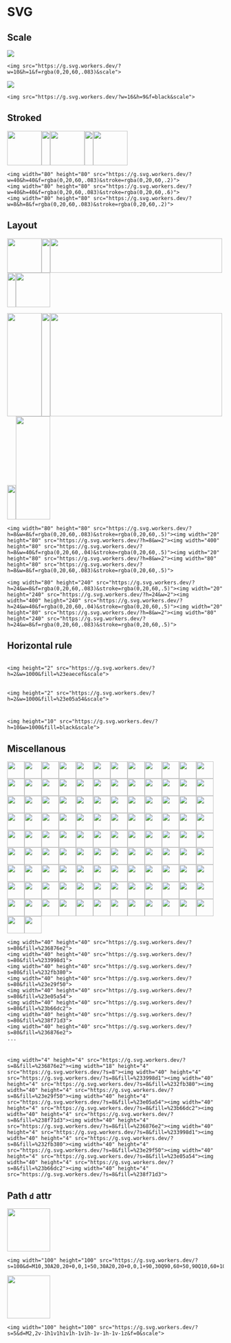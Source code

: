 # SVG

## Scale

<img src="https://g.svg.workers.dev/?w=10&h=1&f=rgba(0,20,60,.083)&scale">

```
<img src="https://g.svg.workers.dev/?w=10&h=1&f=rgba(0,20,60,.083)&scale">
```

<img src="https://g.svg.workers.dev/?w=16&h=9&f=black&scale">

```
<img src="https://g.svg.workers.dev/?w=16&h=9&f=black&scale">
```


## Stroked

<img width="80" height="80" src="https://g.svg.workers.dev/?w=40&h=40&f=rgba(0,20,60,.083)&stroke=rgba(0,20,60,.2)"><img width="20" height="80" src="https://g.svg.workers.dev/?h=8&w=2"><img width="80" height="80" src="https://g.svg.workers.dev/?w=40&h=40&f=rgba(0,20,60,.083)&stroke=rgba(0,20,60,.6)"><img width="20" height="80" src="https://g.svg.workers.dev/?h=8&w=2"><img width="80" height="80" src="https://g.svg.workers.dev/?w=8&h=8&f=rgba(0,20,60,.083)&stroke=rgba(0,20,60,.2)">

```
<img width="80" height="80" src="https://g.svg.workers.dev/?w=40&h=40&f=rgba(0,20,60,.083)&stroke=rgba(0,20,60,.2)">
<img width="80" height="80" src="https://g.svg.workers.dev/?w=40&h=40&f=rgba(0,20,60,.083)&stroke=rgba(0,20,60,.6)">
<img width="80" height="80" src="https://g.svg.workers.dev/?w=8&h=8&f=rgba(0,20,60,.083)&stroke=rgba(0,20,60,.2)">
```


## Layout

<img width="80" height="80" src="https://g.svg.workers.dev/?h=8&w=8&f=rgba(0,20,60,.083)&stroke=rgba(0,20,60,.5)"><img width="20" height="80" src="https://g.svg.workers.dev/?h=8&w=2"><img width="400" height="80" src="https://g.svg.workers.dev/?h=8&w=40&f=rgba(0,20,60,.04)&stroke=rgba(0,20,60,.5)"><img width="20" height="80" src="https://g.svg.workers.dev/?h=8&w=2"><img width="80" height="80" src="https://g.svg.workers.dev/?h=8&w=8&f=rgba(0,20,60,.083)&stroke=rgba(0,20,60,.5)">

<img width="80" height="240" src="https://g.svg.workers.dev/?h=24&w=8&f=rgba(0,20,60,.083)&stroke=rgba(0,20,60,.5)"><img width="20" height="240" src="https://g.svg.workers.dev/?h=24&w=2"><img width="400" height="240" src="https://g.svg.workers.dev/?h=24&w=40&f=rgba(0,20,60,.04)&stroke=rgba(0,20,60,.5)"><img width="20" height="80" src="https://g.svg.workers.dev/?h=8&w=2"><img width="80" height="240" src="https://g.svg.workers.dev/?h=24&w=8&f=rgba(0,20,60,.083)&stroke=rgba(0,20,60,.5)">

```
<img width="80" height="80" src="https://g.svg.workers.dev/?h=8&w=8&f=rgba(0,20,60,.083)&stroke=rgba(0,20,60,.5)"><img width="20" height="80" src="https://g.svg.workers.dev/?h=8&w=2"><img width="400" height="80" src="https://g.svg.workers.dev/?h=8&w=40&f=rgba(0,20,60,.04)&stroke=rgba(0,20,60,.5)"><img width="20" height="80" src="https://g.svg.workers.dev/?h=8&w=2"><img width="80" height="80" src="https://g.svg.workers.dev/?h=8&w=8&f=rgba(0,20,60,.083)&stroke=rgba(0,20,60,.5)">

<img width="80" height="240" src="https://g.svg.workers.dev/?h=24&w=8&f=rgba(0,20,60,.083)&stroke=rgba(0,20,60,.5)"><img width="20" height="240" src="https://g.svg.workers.dev/?h=24&w=2"><img width="400" height="240" src="https://g.svg.workers.dev/?h=24&w=40&f=rgba(0,20,60,.04)&stroke=rgba(0,20,60,.5)"><img width="20" height="80" src="https://g.svg.workers.dev/?h=8&w=2"><img width="80" height="240" src="https://g.svg.workers.dev/?h=24&w=8&f=rgba(0,20,60,.083)&stroke=rgba(0,20,60,.5)">
```


## Horizontal rule

<img height="2" src="https://g.svg.workers.dev/?h=2&w=1000&fill=%23eaecef&scale">

```
<img height="2" src="https://g.svg.workers.dev/?h=2&w=1000&fill=%23eaecef&scale">
```

<img height="2" src="https://g.svg.workers.dev/?h=2&w=1000&fill=%23e05a54&scale">

```
<img height="2" src="https://g.svg.workers.dev/?h=2&w=1000&fill=%23e05a54&scale">
```

<img height="10" src="https://g.svg.workers.dev/?h=10&w=1000&fill=black&scale">

```
<img height="10" src="https://g.svg.workers.dev/?h=10&w=1000&fill=black&scale">
```


## Miscellanous

<img width="40" height="40" src="https://g.svg.workers.dev/?s=80&fill=%236876e2"><img width="40" height="40" src="https://g.svg.workers.dev/?s=80&fill=%233998d1"><img width="40" height="40" src="https://g.svg.workers.dev/?s=80&fill=%232fb380"><img width="40" height="40" src="https://g.svg.workers.dev/?s=80&fill=%23e29f50"><img width="40" height="40" src="https://g.svg.workers.dev/?s=80&fill=%23e05a54"><img width="40" height="40" src="https://g.svg.workers.dev/?s=80&fill=%23b66dc2"><img width="40" height="40" src="https://g.svg.workers.dev/?s=80&fill=%238f71d3"><img width="40" height="40" src="https://g.svg.workers.dev/?s=80&fill=%236876e2"><img width="40" height="40" src="https://g.svg.workers.dev/?s=80&fill=%233998d1"><img width="40" height="40" src="https://g.svg.workers.dev/?s=80&fill=%232fb380"><img width="40" height="40" src="https://g.svg.workers.dev/?s=80&fill=%23e29f50"><img width="40" height="40" src="https://g.svg.workers.dev/?s=80&fill=%23e05a54"><img width="40" height="40" src="https://g.svg.workers.dev/?s=80&fill=%23b66dc2"><img width="40" height="40" src="https://g.svg.workers.dev/?s=80&fill=%238f71d3"><img width="40" height="40" src="https://g.svg.workers.dev/?s=80&fill=%236876e2"><img width="40" height="40" src="https://g.svg.workers.dev/?s=80&fill=%233998d1"><img width="40" height="40" src="https://g.svg.workers.dev/?s=80&fill=%232fb380"><img width="40" height="40" src="https://g.svg.workers.dev/?s=80&fill=%23e29f50"><img width="40" height="40" src="https://g.svg.workers.dev/?s=80&fill=%23e05a54"><img width="40" height="40" src="https://g.svg.workers.dev/?s=80&fill=%23b66dc2"><img width="40" height="40" src="https://g.svg.workers.dev/?s=80&fill=%238f71d3"><img width="40" height="40" src="https://g.svg.workers.dev/?s=80&fill=%236876e2"><img width="40" height="40" src="https://g.svg.workers.dev/?s=80&fill=%233998d1"><img width="40" height="40" src="https://g.svg.workers.dev/?s=80&fill=%232fb380"><img width="40" height="40" src="https://g.svg.workers.dev/?s=80&fill=%23e29f50"><img width="40" height="40" src="https://g.svg.workers.dev/?s=80&fill=%23e05a54"><img width="40" height="40" src="https://g.svg.workers.dev/?s=80&fill=%23b66dc2"><img width="40" height="40" src="https://g.svg.workers.dev/?s=80&fill=%238f71d3"><img width="40" height="40" src="https://g.svg.workers.dev/?s=80&fill=%236876e2"><img width="40" height="40" src="https://g.svg.workers.dev/?s=80&fill=%233998d1"><img width="40" height="40" src="https://g.svg.workers.dev/?s=80&fill=%232fb380"><img width="40" height="40" src="https://g.svg.workers.dev/?s=80&fill=%23e29f50"><img width="40" height="40" src="https://g.svg.workers.dev/?s=80&fill=%23e05a54"><img width="40" height="40" src="https://g.svg.workers.dev/?s=80&fill=%23b66dc2"><img width="40" height="40" src="https://g.svg.workers.dev/?s=80&fill=%238f71d3"><img width="40" height="40" src="https://g.svg.workers.dev/?s=80&fill=%236876e2"><img width="40" height="40" src="https://g.svg.workers.dev/?s=80&fill=%233998d1"><img width="40" height="40" src="https://g.svg.workers.dev/?s=80&fill=%232fb380"><img width="40" height="40" src="https://g.svg.workers.dev/?s=80&fill=%23e29f50"><img width="40" height="40" src="https://g.svg.workers.dev/?s=80&fill=%23e05a54"><img width="40" height="40" src="https://g.svg.workers.dev/?s=80&fill=%23b66dc2"><img width="40" height="40" src="https://g.svg.workers.dev/?s=80&fill=%238f71d3"><img width="40" height="40" src="https://g.svg.workers.dev/?s=80&fill=%236876e2"><img width="40" height="40" src="https://g.svg.workers.dev/?s=80&fill=%233998d1"><img width="40" height="40" src="https://g.svg.workers.dev/?s=80&fill=%232fb380"><img width="40" height="40" src="https://g.svg.workers.dev/?s=80&fill=%23e29f50"><img width="40" height="40" src="https://g.svg.workers.dev/?s=80&fill=%23e05a54"><img width="40" height="40" src="https://g.svg.workers.dev/?s=80&fill=%23b66dc2"><img width="40" height="40" src="https://g.svg.workers.dev/?s=80&fill=%238f71d3"><img width="40" height="40" src="https://g.svg.workers.dev/?s=80&fill=%236876e2"><img width="40" height="40" src="https://g.svg.workers.dev/?s=80&fill=%233998d1"><img width="40" height="40" src="https://g.svg.workers.dev/?s=80&fill=%232fb380"><img width="40" height="40" src="https://g.svg.workers.dev/?s=80&fill=%23e29f50"><img width="40" height="40" src="https://g.svg.workers.dev/?s=80&fill=%23e05a54"><img width="40" height="40" src="https://g.svg.workers.dev/?s=80&fill=%23b66dc2"><img width="40" height="40" src="https://g.svg.workers.dev/?s=80&fill=%238f71d3"><img width="40" height="40" src="https://g.svg.workers.dev/?s=80&fill=%236876e2"><img width="40" height="40" src="https://g.svg.workers.dev/?s=80&fill=%233998d1"><img width="40" height="40" src="https://g.svg.workers.dev/?s=80&fill=%232fb380"><img width="40" height="40" src="https://g.svg.workers.dev/?s=80&fill=%23e29f50"><img width="40" height="40" src="https://g.svg.workers.dev/?s=80&fill=%23e05a54"><img width="40" height="40" src="https://g.svg.workers.dev/?s=80&fill=%23b66dc2"><img width="40" height="40" src="https://g.svg.workers.dev/?s=80&fill=%238f71d3"><img width="40" height="40" src="https://g.svg.workers.dev/?s=80&fill=%236876e2"><img width="40" height="40" src="https://g.svg.workers.dev/?s=80&fill=%233998d1"><img width="40" height="40" src="https://g.svg.workers.dev/?s=80&fill=%232fb380"><img width="40" height="40" src="https://g.svg.workers.dev/?s=80&fill=%23e29f50"><img width="40" height="40" src="https://g.svg.workers.dev/?s=80&fill=%23e05a54"><img width="40" height="40" src="https://g.svg.workers.dev/?s=80&fill=%23b66dc2"><img width="40" height="40" src="https://g.svg.workers.dev/?s=80&fill=%238f71d3"><img width="40" height="40" src="https://g.svg.workers.dev/?s=80&fill=%236876e2"><img width="40" height="40" src="https://g.svg.workers.dev/?s=80&fill=%233998d1"><img width="40" height="40" src="https://g.svg.workers.dev/?s=80&fill=%232fb380"><img width="40" height="40" src="https://g.svg.workers.dev/?s=80&fill=%23e29f50"><img width="40" height="40" src="https://g.svg.workers.dev/?s=80&fill=%23e05a54"><img width="40" height="40" src="https://g.svg.workers.dev/?s=80&fill=%23b66dc2"><img width="40" height="40" src="https://g.svg.workers.dev/?s=80&fill=%238f71d3"><img width="40" height="40" src="https://g.svg.workers.dev/?s=80&fill=%236876e2"><img width="40" height="40" src="https://g.svg.workers.dev/?s=80&fill=%233998d1"><img width="40" height="40" src="https://g.svg.workers.dev/?s=80&fill=%232fb380"><img width="40" height="40" src="https://g.svg.workers.dev/?s=80&fill=%23e29f50"><img width="40" height="40" src="https://g.svg.workers.dev/?s=80&fill=%23e05a54"><img width="40" height="40" src="https://g.svg.workers.dev/?s=80&fill=%23b66dc2"><img width="40" height="40" src="https://g.svg.workers.dev/?s=80&fill=%238f71d3"><img width="40" height="40" src="https://g.svg.workers.dev/?s=80&fill=%236876e2"><img width="40" height="40" src="https://g.svg.workers.dev/?s=80&fill=%233998d1"><img width="40" height="40" src="https://g.svg.workers.dev/?s=80&fill=%232fb380"><img width="40" height="40" src="https://g.svg.workers.dev/?s=80&fill=%23e29f50"><img width="40" height="40" src="https://g.svg.workers.dev/?s=80&fill=%23e05a54"><img width="40" height="40" src="https://g.svg.workers.dev/?s=80&fill=%23b66dc2"><img width="40" height="40" src="https://g.svg.workers.dev/?s=80&fill=%238f71d3"><img width="40" height="40" src="https://g.svg.workers.dev/?s=80&fill=%236876e2"><img width="40" height="40" src="https://g.svg.workers.dev/?s=80&fill=%233998d1"><img width="40" height="40" src="https://g.svg.workers.dev/?s=80&fill=%232fb380"><img width="40" height="40" src="https://g.svg.workers.dev/?s=80&fill=%23e29f50"><img width="40" height="40" src="https://g.svg.workers.dev/?s=80&fill=%23e05a54"><img width="40" height="40" src="https://g.svg.workers.dev/?s=80&fill=%23b66dc2"><img width="40" height="40" src="https://g.svg.workers.dev/?s=80&fill=%238f71d3"><img width="40" height="40" src="https://g.svg.workers.dev/?s=80&fill=%236876e2"><img width="40" height="40" src="https://g.svg.workers.dev/?s=80&fill=%233998d1"><img width="40" height="40" src="https://g.svg.workers.dev/?s=80&fill=%232fb380"><img width="40" height="40" src="https://g.svg.workers.dev/?s=80&fill=%23e29f50"><img width="40" height="40" src="https://g.svg.workers.dev/?s=80&fill=%23e05a54"><img width="40" height="40" src="https://g.svg.workers.dev/?s=80&fill=%23b66dc2"><img width="40" height="40" src="https://g.svg.workers.dev/?s=80&fill=%238f71d3"><img width="40" height="40" src="https://g.svg.workers.dev/?s=80&fill=%236876e2"><img width="40" height="40" src="https://g.svg.workers.dev/?s=80&fill=%233998d1"><img width="40" height="40" src="https://g.svg.workers.dev/?s=80&fill=%232fb380"><img width="40" height="40" src="https://g.svg.workers.dev/?s=80&fill=%23e29f50"><img width="40" height="40" src="https://g.svg.workers.dev/?s=80&fill=%23e05a54">

```
<img width="40" height="40" src="https://g.svg.workers.dev/?s=80&fill=%236876e2">
<img width="40" height="40" src="https://g.svg.workers.dev/?s=80&fill=%233998d1">
<img width="40" height="40" src="https://g.svg.workers.dev/?s=80&fill=%232fb380">
<img width="40" height="40" src="https://g.svg.workers.dev/?s=80&fill=%23e29f50">
<img width="40" height="40" src="https://g.svg.workers.dev/?s=80&fill=%23e05a54">
<img width="40" height="40" src="https://g.svg.workers.dev/?s=80&fill=%23b66dc2">
<img width="40" height="40" src="https://g.svg.workers.dev/?s=80&fill=%238f71d3">
<img width="40" height="40" src="https://g.svg.workers.dev/?s=80&fill=%236876e2">
...
```

<img width="4" height="4" src="https://g.svg.workers.dev/?s=8&fill=%236876e2"><img width="18" height="4" src="https://g.svg.workers.dev/?s=8"><img width="40" height="4" src="https://g.svg.workers.dev/?s=8&fill=%233998d1"><img width="40" height="4" src="https://g.svg.workers.dev/?s=8&fill=%232fb380"><img width="40" height="4" src="https://g.svg.workers.dev/?s=8&fill=%23e29f50"><img width="40" height="4" src="https://g.svg.workers.dev/?s=8&fill=%23e05a54"><img width="40" height="4" src="https://g.svg.workers.dev/?s=8&fill=%23b66dc2"><img width="40" height="4" src="https://g.svg.workers.dev/?s=8&fill=%238f71d3"><img width="40" height="4" src="https://g.svg.workers.dev/?s=8&fill=%236876e2"><img width="40" height="4" src="https://g.svg.workers.dev/?s=8&fill=%233998d1"><img width="40" height="4" src="https://g.svg.workers.dev/?s=8&fill=%232fb380"><img width="40" height="4" src="https://g.svg.workers.dev/?s=8&fill=%23e29f50"><img width="40" height="4" src="https://g.svg.workers.dev/?s=8&fill=%23e05a54"><img width="40" height="4" src="https://g.svg.workers.dev/?s=8&fill=%23b66dc2"><img width="40" height="4" src="https://g.svg.workers.dev/?s=8&fill=%238f71d3">

```
<img width="4" height="4" src="https://g.svg.workers.dev/?s=8&fill=%236876e2"><img width="18" height="4" src="https://g.svg.workers.dev/?s=8"><img width="40" height="4" src="https://g.svg.workers.dev/?s=8&fill=%233998d1"><img width="40" height="4" src="https://g.svg.workers.dev/?s=8&fill=%232fb380"><img width="40" height="4" src="https://g.svg.workers.dev/?s=8&fill=%23e29f50"><img width="40" height="4" src="https://g.svg.workers.dev/?s=8&fill=%23e05a54"><img width="40" height="4" src="https://g.svg.workers.dev/?s=8&fill=%23b66dc2"><img width="40" height="4" src="https://g.svg.workers.dev/?s=8&fill=%238f71d3"><img width="40" height="4" src="https://g.svg.workers.dev/?s=8&fill=%236876e2"><img width="40" height="4" src="https://g.svg.workers.dev/?s=8&fill=%233998d1"><img width="40" height="4" src="https://g.svg.workers.dev/?s=8&fill=%232fb380"><img width="40" height="4" src="https://g.svg.workers.dev/?s=8&fill=%23e29f50"><img width="40" height="4" src="https://g.svg.workers.dev/?s=8&fill=%23e05a54"><img width="40" height="4" src="https://g.svg.workers.dev/?s=8&fill=%23b66dc2"><img width="40" height="4" src="https://g.svg.workers.dev/?s=8&fill=%238f71d3">
```


## Path `d` attr

<img width="100" height="100" src="https://g.svg.workers.dev/?s=100&d=M10,30A20,20+0,0,1+50,30A20,20+0,0,1+90,30Q90,60+50,90Q10,60+10,30z&f=red">

```
<img width="100" height="100" src="https://g.svg.workers.dev/?s=100&d=M10,30A20,20+0,0,1+50,30A20,20+0,0,1+90,30Q90,60+50,90Q10,60+10,30z&f=red">
```

<img width="100" height="100" src="https://g.svg.workers.dev/?s=5&d=M2,2v-1h1v1h1v1h-1v1h-1v-1h-1v-1z&f=0&scale">

```
<img width="100" height="100" src="https://g.svg.workers.dev/?s=5&d=M2,2v-1h1v1h1v1h-1v1h-1v-1h-1v-1z&f=0&scale">
```
